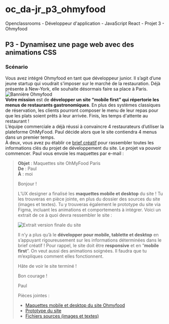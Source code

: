 # oc_da-jr_p3_ohmyfood
Openclassrooms - Développeur d'application - JavaScript React - Projet 3 - Ohmyfood

## P3 - Dynamisez une page web avec des animations CSS
### Scénario
Vous avez intégré Ohmyfood en tant que développeur junior. Il s’agit d’une jeune startup qui voudrait s'imposer sur le marché de la restauration. Déjà présente à New-York, elle souhaite désormais faire sa place à Paris.  
![Bannière Ohmyfood](https://user.oc-static.com/upload/2022/06/22/16559011566667_FR_1117_P4_Banner-Ohmyfood.png)  
**Votre mission** est de **développer un site “mobile first” qui répertorie les menus de restaurants gastronomiques**. En plus des systèmes classiques de réservation, les clients pourront composer le menu de leur repas pour que les plats soient prêts à leur arrivée. Finis, les temps d'attente au restaurant !   
L’équipe commerciale a déjà réussi à convaincre 4 restaurateurs d’utiliser la plateforme OhMyFood. Paul décide alors que le site contiendra 4 menus dans un premier temps.  
À deux, vous avez pu établir ce [brief créatif](https://course.oc-static.com/projects/D%C3%A9veloppeur+Web/IW_P4+Animations+CSS+Ohmyfood/Brief+cr%C3%A9atif+site+Ohmyfood.pdf) pour rassembler toutes les informations clés du projet de développement du site.
Le projet va pouvoir commencer. Paul vous envoie les maquettes par e-mail :  

 

> **Objet** : Maquettes site OhMyFood Paris  
> **De** : Paul  
> **À** : moi  
> 
> Bonjour !
> 
> L’UX designer a finalisé les **maquettes mobile et desktop** du site ! Tu les trouveras en pièce jointe, en plus du dossier des sources du site (images et textes). Tu y trouveras également le prototype du site via Figma, incluant les animations et comportements à intégrer. Voici un extrait de ce à quoi devra ressembler le site :
> 
> ![Extrait version finale du site](https://user.oc-static.com/upload/2022/06/22/16559016787093_Untitled%20design.png)  
>  
> Il n’y a plus qu’à le **développer pour mobile, tablette et desktop** en s’appuyant rigoureusement sur les informations déterminées dans le brief créatif ! Pour rappel, le site doit être **responsive** et en “**mobile first**”. On veut aussi des animations soignées. Il faudra que tu m’expliques comment elles fonctionnent.
> 
> Hâte de voir le site terminé ! 
> 
> Bon courage !
> 
> Paul
> 
> Pièces jointes :
> 
> - [Maquettes mobile et desktop du site Ohmyfood](https://www.figma.com/file/t4449fzDnwGYmzuwQdu87V/Projet-3-FR---Ohmyfood?node-id=0%3A1) 
> - [Prototype du site](https://www.figma.com/proto/t4449fzDnwGYmzuwQdu87V/Maquettes-Ohmyfood-(mobile-et-desktop)?node-id=25368-591&scaling=scale-down&page-id=0%3A1&starting-point-node-id=25368%3A591&show-proto-sidebar=1)
> - [Fichiers sources (images et textes)](https://course.oc-static.com/projects/D%C3%A9veloppeur+Web/IW_P4+Animations+CSS+Ohmyfood/Images+et+textes+Ohmyfood.zip)

